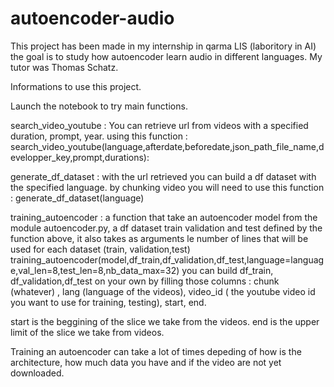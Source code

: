 # autoencoder-audio

This project has been made in my internship in qarma LIS (laboritory in AI) the goal is to study how autoencoder learn audio in different languages. My tutor was Thomas Schatz.


Informations to use this project.

Launch the notebook to try main functions.

search_video_youtube : 
You can retrieve url from videos with a specified duration, prompt, year.
using this function : search_video_youtube(language,afterdate,beforedate,json_path_file_name,developper_key,prompt,durations):


generate_df_dataset : 
with the url retrieved you can build a df dataset with the specified language. by chunking video you will need to use this function : 
generate_df_dataset(language)


training_autoencoder :
a function that take an autoencoder model from the module autoencoder.py, a df dataset train validation and test defined by the function above, it also takes as arguments le number of lines that will be used for each dataset (train, validation,test)
training_autoencoder(model,df_train,df_validation,df_test,language=language,val_len=8,test_len=8,nb_data_max=32)
you can build df_train, df_validation,df_test on your own by filling those columns : chunk (whatever) , lang (language of the videos), video_id ( the youtube video id you want to use for training, testing), start, end.

start is the beggining of the slice we take from the videos.
end is the upper limit of the slice we take from videos.


Training an autoencoder can take a lot of times depeding of how is the architecture, how much data you have and if the video are not yet downloaded.


